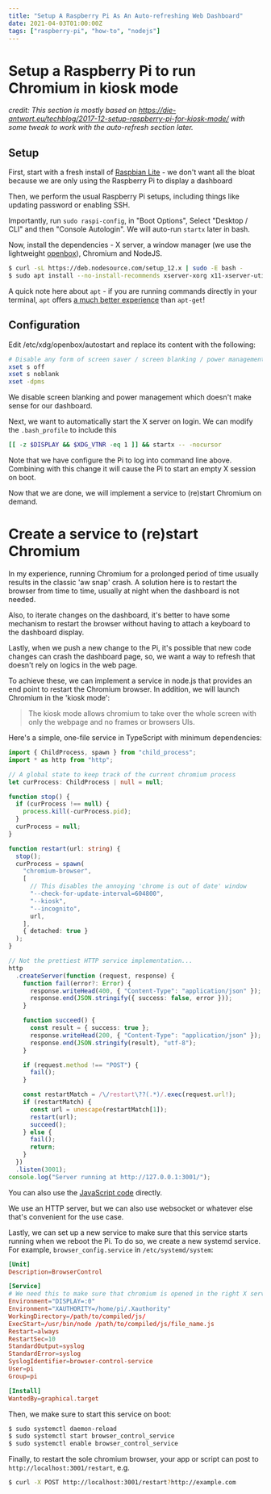 ```yaml
---
title: "Setup A Raspberry Pi As An Auto-refreshing Web Dashboard"
date: 2021-04-03T01:00:00Z
tags: ["raspberry-pi", "how-to", "nodejs"]
---
```


# Setup a Raspberry Pi to run Chromium in kiosk mode

_credit: This section is mostly based on
https://die-antwort.eu/techblog/2017-12-setup-raspberry-pi-for-kiosk-mode/
with some tweak to work with the auto-refresh section later._

## Setup

First, start with a fresh install of
[Raspbian Lite](https://www.raspberrypi.org/software/operating-systems/) -
we don't want all the bloat because we are only using the Raspberry
Pi to display a dashboard

Then, we perform the usual Raspberry Pi setups, including things
like updating password or enabling SSH.

Importantly, run `sudo raspi-config`, in "Boot Options", Select
"Desktop / CLI" and then "Console Autologin". We will auto-run
`startx` later in bash.

Now, install the dependencies - X server, a window manager (we use
the lightweight [openbox](http://openbox.org/wiki/Main_Page)),
Chromium and NodeJS.

```bash
$ curl -sL https://deb.nodesource.com/setup_12.x | sudo -E bash -
$ sudo apt install --no-install-recommends xserver-xorg x11-xserver-utils xinit openbox chromium-browser nodejs
```

A quick note here about `apt` - if you are running commands directly
in your terminal, `apt` offers
[a much better experience](<https://askubuntu.com/questions/445384/what-is-the-difference-between-apt-and-apt-get#:~:text=apt%2Dget%20may%20be%20considered,apt%2Dget(8).>)
than `apt-get`!

## Configuration

Edit /etc/xdg/openbox/autostart and replace its content with the following:

```bash
# Disable any form of screen saver / screen blanking / power management
xset s off
xset s noblank
xset -dpms
```

We disable screen blanking and power management which doesn't make sense for our dashboard.

Next, we want to automatically start the X server on login. We can
modify the `.bash_profile` to include this

```bash
[[ -z $DISPLAY && $XDG_VTNR -eq 1 ]] && startx -- -nocursor
```

Note that we have configure the Pi to log into command line above. Combining with
this change it will cause the Pi to start an empty X session on boot.

Now that we are done, we will implement a service to (re)start Chromium on demand.

# Create a service to (re)start Chromium

In my experience, running Chromium for a prolonged period of time
usually results in the classic 'aw snap' crash. A solution here is
to restart the browser from time to time, usually at night when the
dashboard is not needed.

Also, to iterate changes on the dashboard, it's better to have some
mechanism to restart the browser without having to attach a keyboard
to the dashboard display.

Lastly, when we push a new change to the Pi, it's possible that
new code changes can crash the dashboard page, so, we want a way
to refresh that doesn't rely on logics in the web page.

To achieve these, we can implement a service in node.js that
provides an end point to restart the Chromium browser. In addition,
we will launch Chromium in the 'kiosk mode':

> The kiosk mode allows chromium to take over the whole screen with
> only the webpage and no frames or browsers UIs.

Here's a simple, one-file service in TypeScript with minimum dependencies:

```typescript
import { ChildProcess, spawn } from "child_process";
import * as http from "http";

// A global state to keep track of the current chromium process
let curProcess: ChildProcess | null = null;

function stop() {
  if (curProcess !== null) {
    process.kill(-curProcess.pid);
  }
  curProcess = null;
}

function restart(url: string) {
  stop();
  curProcess = spawn(
    "chromium-browser",
    [
      // This disables the annoying 'chrome is out of date' window
      "--check-for-update-interval=604800",
      "--kiosk",
      "--incognito",
      url,
    ],
    { detached: true }
  );
}

// Not the prettiest HTTP service implementation...
http
  .createServer(function (request, response) {
    function fail(error?: Error) {
      response.writeHead(400, { "Content-Type": "application/json" });
      response.end(JSON.stringify({ success: false, error }));
    }

    function succeed() {
      const result = { success: true };
      response.writeHead(200, { "Content-Type": "application/json" });
      response.end(JSON.stringify(result), "utf-8");
    }

    if (request.method !== "POST") {
      fail();
    }

    const restartMatch = /\/restart\??(.*)/.exec(request.url!);
    if (restartMatch) {
      const url = unescape(restartMatch[1]);
      restart(url);
      succeed();
    } else {
      fail();
      return;
    }
  })
  .listen(3001);
console.log("Server running at http://127.0.0.1:3001/");
```

You can also use the [JavaScript code](https://www.typescriptlang.org/play?#code/JYWwDg9gTgLgBAbzgYQBbADYBMAKUIDGApgM4kA0cJYAhgO4B2cAvnAGb4hwBEB62AfTD5iZbgG4AUKEiw4AKjg0ScVDBhh2nHmo0TJkjEXgEArlDyFSJAFwp+uEdbgAfOA1MYMcALzvPGFKSbKYMBDDAEEwkMBBgABQAlIiScHDAbHDxZhZOZHAAhD5+Hl7JCKlpcMJWZAB0ANaYGPEAtDmWoiR1YMBYiVJpzJUdeSolAVLDwaHhkUxQpDA0sPHmGHYxUMAMAObllTFxSYNwo7XjVLSM8ZVpvKicwKYgrQBG+HQkRFDc5HdwADaALSAHpQXAACroFRYYAkGhvIwqGCoIhKBgMCAATx2uzgAHI+Jx0fC4BBTPAIJksDQYEQCXA6DssBA6CCeK12miCA1WmxoK1TGBafTWjt6VAAG40DA+ABsAAYACwADkVir+HO4XKaEBIDS1VSqOvFYQguwYwFiRuNcHW-2NAF1HVUkFhjDQ+EQsHYYFBTOjhmkBpJprowJU6gRFnSiABlH5Sn7xEJhCJRLKLACOgZilEW1Ci3wOxrTc0zbBomHiP3wUAA-HYAKJQeulu2FyAMb51OjbekACSINCw8WVGsoSG4yCi9IYMFakOxYCI3Ds3BoYDAGGABDp81BACsSFFuCxQ3a4F3i0Q6kQGGOAFLxgDyADk6ls8RlsfEkCQpgEF0dhVhg3yUHW0AXpeVTTGWswZtEQHED6SQpFeBDFvAhaePAfgASh1h+gGQanMaN49ne-bWkQw6jvEABMk6IDws4Lg+i7Lqu648FuO57geUTHqeDDnswsEUaQ3a9g+z5vp+357L+8S4RgMCJJQ3CUmwrSqtwkksAYxoZFmRC5ksdQgMYqAQFghTFDwOCvvGkIGRhdpVjWhnwVUWE9jhSwrDAACydJ8L4cCggAOqChbLLA0UNg28R1PIiSgveAAeRAEKp5l5jAdTrAUhmmflMTBWFMB8B2xr+TE9pQN4fihKQ+6rhVCWheFqCAgAjE6hlpPFwVrM1w1UERaE+XARDgeiFRXl5LSTYsMDmAw5FGUMiRRruMQPvEADMGr9aGDUQEYdQYBa8TcIm0o-NeoRWnsSjwBGNjgv1jEAOx1IqgN1P1NinYq-WggZ4hAA) directly.

We use an HTTP server, but we can also use websocket or
whatever else that's convenient for the use case.

Lastly, we can set up a new service to make sure that this service
starts running when we reboot the Pi. To do so, we create a new systemd service.
For example, `browser_config.service` in `/etc/systemd/system`:

```toml
[Unit]
Description=BrowserControl

[Service]
# We need this to make sure that chromium is opened in the right X server session
Environment="DISPLAY=:0"
Environment="XAUTHORITY=/home/pi/.Xauthority"
WorkingDirectory=/path/to/compiled/js/
ExecStart=/usr/bin/node /path/to/compiled/js/file_name.js
Restart=always
RestartSec=10
StandardOutput=syslog
StandardError=syslog
SyslogIdentifier=browser-control-service
User=pi
Group=pi

[Install]
WantedBy=graphical.target
```

Then, we make sure to start this service on boot:

```bash
$ sudo systemctl daemon-reload
$ sudo systemctl start browser_control_service
$ sudo systemctl enable browser_control_service
```

Finally, to restart the sole chromium browser, your app or script can post
to `http://localhost:3001/restart`, e.g.

```bash
$ curl -X POST http://localhost:3001/restart?http://example.com
```
